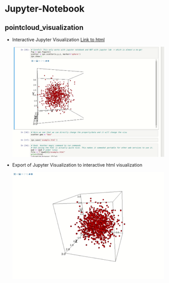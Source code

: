 # Jupyter-Notebook
## pointcloud_visualization

* Interactive Jupyter Visualization
    [Link to html](https://raw.githack.com/cruzvarona/Jupyter-Notebook/master/pointcloud_visualization/example.html)

    ![Visu1](pointcloud_visualization/example_visu_2.gif)

* Export of  Jupyter Visualization to interactive html visualization

    ![Visu2](pointcloud_visualization/example_visu.gif)

